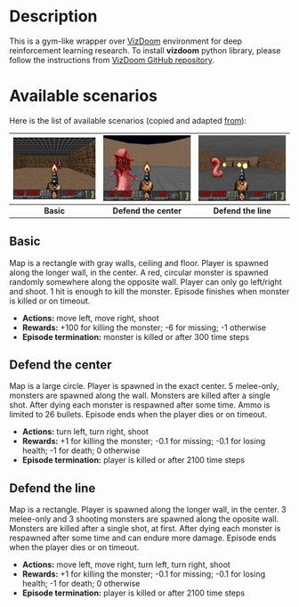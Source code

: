 # Description

This is a gym-like wrapper over [VizDoom](http://vizdoom.cs.put.edu.pl) environment for deep reinforcement learning research. To install **vizdoom** python library, please follow the instructions from [VizDoom GitHub repository](https://github.com/mwydmuch/ViZDoom).

# Available scenarios

Here is the list of available scenarios (copied and adapted [from](https://github.com/mwydmuch/ViZDoom/blob/master/scenarios/README.md)):

|![doom1](../img/doom1.png) | ![doom2](../img/doom2.png) | ![doom3](../img/doom3.png)
|:---:|:---:|:---:|
|**Basic**|**Defend the center**|**Defend the line**|

## Basic

Map is a rectangle with gray walls, ceiling and floor. Player is spawned along the longer wall, in the center. A red, circular monster is spawned randomly somewhere along the opposite wall. Player can only go left/right and shoot. 1 hit is enough to kill the monster. Episode finishes when monster is killed or on timeout.

- **Actions:** move left, move right, shoot
- **Rewards:** +100 for killing the monster; -6 for missing; -1 otherwise
- **Episode termination:** monster is killed or after 300 time steps

## Defend the center

Map is a large circle. Player is spawned in the exact center. 5 melee-only, monsters are spawned along the wall. Monsters are 
killed after a single shot. After dying each monster is respawned after some time. Ammo is limited to 26 bullets. Episode ends when the player dies or on timeout.

- **Actions:** turn left, turn right, shoot
- **Rewards:** +1 for killing the monster; -0.1 for missing; -0.1 for losing health; -1 for death; 0 otherwise
- **Episode termination:** player is killed or after 2100 time steps

## Defend the line

Map is a rectangle. Player is spawned along the longer wall, in the center. 3 melee-only and 3 shooting monsters are spawned along the oposite wall. Monsters are killed after a single shot, at first. After dying each monster is respawned after some time and can endure more damage. Episode ends when the player dies or on timeout.

- **Actions:** move left, move right, turn left, turn right, shoot
- **Rewards:** +1 for killing the monster; -0.1 for missing; -0.1 for losing health; -1 for death; 0 otherwise
- **Episode termination:** player is killed or after 2100 time steps
